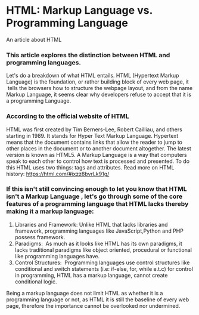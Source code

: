 # HTML: Markup Language vs. Programming Language
An article about HTML

### This article explores the distinction between HTML and programming languages.
Let's do a breakdown of what HTML entails.
HTML (Hypertext Markup Language) is the foundation, or rather building block of every web page, it  tells the browsers how to structure the webpage layout, and from the name Markup Language, it seems clear why developers refuse to accept that it is a programming Language.  

### According to the official website of HTML 
HTML was first created by Tim Berners-Lee, Robert Cailliau, and others starting in 1989. It stands for Hyper Text Markup Language.
Hypertext means that the document contains links that allow the reader to jump to other places in the document or to another document altogether. The latest version is known as HTML5.
A Markup Language is a way that computers speak to each other to control how text is processed and presented. To do this HTML uses two things: tags and attributes.
Read more on HTML history: <https://html.com/#ixzz8bvrLk91g/>


### If this isn't still convincing enough to let you know that HTML isn't a Markup Language , let's go through some of the core features of a programming language that HTML lacks thereby making it a markup language:
<ol>
<li>Libraries and Framework: Unlike HTML that lacks libraries and framework, programming languages like JavaScript,Python and PHP possess framework.</li>
<li> Paradigms:  As much as it looks like HTML has its own paradigms, it lacks traditional paradigms like object oriented, procedural or functional like programming languages have.</li>
<li> Control Structures:  Programming languages use control structures like conditional and switch statements (i.e: if-else, for, while e.t.c) for control in programming, HTML has a markup language, cannot create conditional logic.</li>

</ol>


Being a markup language does not limit HTML as whether it is a programming language or not, as HTML it is still the baseline of every web page, therefore the importance cannot be overlooked nor undermined.
